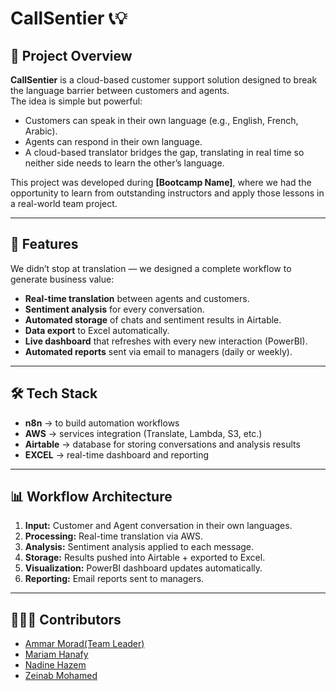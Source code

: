 # CallSentier 📞💡

## 🔎 Project Overview
**CallSentier** is a cloud-based customer support solution designed to break the language barrier between customers and agents.  
The idea is simple but powerful:
- Customers can speak in their own language (e.g., English, French, Arabic).
- Agents can respond in their own language.
- A cloud-based translator bridges the gap, translating in real time so neither side needs to learn the other’s language.

This project was developed during **[Bootcamp Name]**, where we had the opportunity to learn from outstanding instructors and apply those lessons in a real-world team project.

---

## 🚀 Features
We didn’t stop at translation — we designed a complete workflow to generate business value:
- **Real-time translation** between agents and customers.
- **Sentiment analysis** for every conversation.
- **Automated storage** of chats and sentiment results in Airtable.
- **Data export** to Excel automatically.
- **Live dashboard** that refreshes with every new interaction (PowerBI).
- **Automated reports** sent via email to managers (daily or weekly).

---

## 🛠 Tech Stack
- **n8n** → to build automation workflows  
- **AWS** → services integration (Translate, Lambda, S3, etc.)  
- **Airtable** → database for storing conversations and analysis results  
- **EXCEL** → real-time dashboard and reporting  

---

## 📊 Workflow Architecture
1. **Input:** Customer and Agent conversation in their own languages.  
2. **Processing:** Real-time translation via AWS.  
3. **Analysis:** Sentiment analysis applied to each message.  
4. **Storage:** Results pushed into Airtable + exported to Excel.  
5. **Visualization:** PowerBI dashboard updates automatically.  
6. **Reporting:** Email reports sent to managers.  

---
## 🧑‍🤝‍🧑 Contributors
- [Ammar Morad(Team Leader)](https://github.com/ammarmorad24) 
- [Mariam Hanafy](https://github.com/MariamHanafy14) 
- [Nadine Hazem](https://github.com/Nadine305)
- [Zeinab Mohamed](https://github.com/zeinab-mohamed0)
